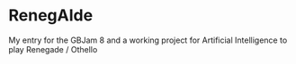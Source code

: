 # RenegAIde
My entry for the GBJam 8 and a working project for Artificial Intelligence to play Renegade / Othello
